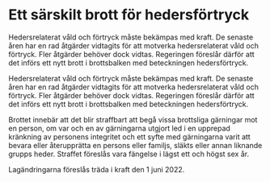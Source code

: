 # Ett särskilt brott för hedersförtryck

Hedersrelaterat våld och förtryck måste bekämpas med kraft. De senaste åren har en rad åtgärder vidtagits för att motverka hedersrelaterat våld och förtryck. Fler åtgärder behöver dock vidtas. Regeringen föreslår därför att det införs ett nytt brott i brottsbalken med beteckningen hedersförtryck.

Hedersrelaterat våld och förtryck måste bekämpas med kraft. De senaste åren har en rad åtgärder vidtagits för att motverka hedersrelaterat våld och förtryck. Fler åtgärder behöver dock vidtas. Regeringen föreslår därför att det införs ett nytt brott i brottsbalken med beteckningen hedersförtryck.

Brottet innebär att det blir straffbart att begå vissa brottsliga gärningar mot en person, om var och en av gärningarna utgjort led i en upprepad kränkning av personens integritet och ett syfte med gärningarna varit att bevara eller återupprätta en persons eller familjs, släkts eller annan liknande grupps heder. Straffet föreslås vara fängelse i lägst ett och högst sex år.

Lagändringarna föreslås träda i kraft den 1 juni 2022.
